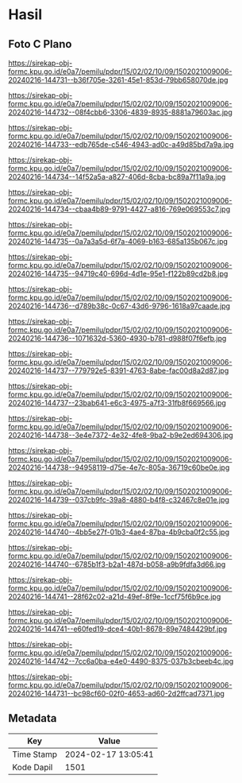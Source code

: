 # Hasil

## Foto C Plano

https://sirekap-obj-formc.kpu.go.id/e0a7/pemilu/pdpr/15/02/02/10/09/1502021009006-20240216-144731--b36f705e-3261-45e1-853d-79bb658070de.jpg

https://sirekap-obj-formc.kpu.go.id/e0a7/pemilu/pdpr/15/02/02/10/09/1502021009006-20240216-144732--08f4cbb6-3306-4839-8935-8881a79603ac.jpg

https://sirekap-obj-formc.kpu.go.id/e0a7/pemilu/pdpr/15/02/02/10/09/1502021009006-20240216-144733--edb765de-c546-4943-ad0c-a49d85bd7a9a.jpg

https://sirekap-obj-formc.kpu.go.id/e0a7/pemilu/pdpr/15/02/02/10/09/1502021009006-20240216-144734--14f52a5a-a827-406d-8cba-bc89a7f11a9a.jpg

https://sirekap-obj-formc.kpu.go.id/e0a7/pemilu/pdpr/15/02/02/10/09/1502021009006-20240216-144734--cbaa4b89-9791-4427-a816-769e069553c7.jpg

https://sirekap-obj-formc.kpu.go.id/e0a7/pemilu/pdpr/15/02/02/10/09/1502021009006-20240216-144735--0a7a3a5d-6f7a-4069-b163-685a135b067c.jpg

https://sirekap-obj-formc.kpu.go.id/e0a7/pemilu/pdpr/15/02/02/10/09/1502021009006-20240216-144735--94719c40-696d-4d1e-95e1-f122b89cd2b8.jpg

https://sirekap-obj-formc.kpu.go.id/e0a7/pemilu/pdpr/15/02/02/10/09/1502021009006-20240216-144736--d789b38c-0c67-43d6-9796-1618a97caade.jpg

https://sirekap-obj-formc.kpu.go.id/e0a7/pemilu/pdpr/15/02/02/10/09/1502021009006-20240216-144736--1071632d-5360-4930-b781-d988f07f6efb.jpg

https://sirekap-obj-formc.kpu.go.id/e0a7/pemilu/pdpr/15/02/02/10/09/1502021009006-20240216-144737--779792e5-8391-4763-8abe-fac00d8a2d87.jpg

https://sirekap-obj-formc.kpu.go.id/e0a7/pemilu/pdpr/15/02/02/10/09/1502021009006-20240216-144737--23bab641-e6c3-4975-a7f3-31fb8f669566.jpg

https://sirekap-obj-formc.kpu.go.id/e0a7/pemilu/pdpr/15/02/02/10/09/1502021009006-20240216-144738--3e4e7372-4e32-4fe8-9ba2-b9e2ed694306.jpg

https://sirekap-obj-formc.kpu.go.id/e0a7/pemilu/pdpr/15/02/02/10/09/1502021009006-20240216-144738--94958119-d75e-4e7c-805a-36719c60be0e.jpg

https://sirekap-obj-formc.kpu.go.id/e0a7/pemilu/pdpr/15/02/02/10/09/1502021009006-20240216-144739--037cb9fc-39a8-4880-b4f8-c32467c8e01e.jpg

https://sirekap-obj-formc.kpu.go.id/e0a7/pemilu/pdpr/15/02/02/10/09/1502021009006-20240216-144740--4bb5e27f-01b3-4ae4-87ba-4b9cba0f2c55.jpg

https://sirekap-obj-formc.kpu.go.id/e0a7/pemilu/pdpr/15/02/02/10/09/1502021009006-20240216-144740--6785b1f3-b2a1-487d-b058-a9b9fdfa3d66.jpg

https://sirekap-obj-formc.kpu.go.id/e0a7/pemilu/pdpr/15/02/02/10/09/1502021009006-20240216-144741--28f62c02-a21d-49ef-8f9e-1ccf75f6b9ce.jpg

https://sirekap-obj-formc.kpu.go.id/e0a7/pemilu/pdpr/15/02/02/10/09/1502021009006-20240216-144741--e60fed19-dce4-40b1-8678-89e7484429bf.jpg

https://sirekap-obj-formc.kpu.go.id/e0a7/pemilu/pdpr/15/02/02/10/09/1502021009006-20240216-144742--7cc6a0ba-e4e0-4490-8375-037b3cbeeb4c.jpg

https://sirekap-obj-formc.kpu.go.id/e0a7/pemilu/pdpr/15/02/02/10/09/1502021009006-20240216-144731--bc98cf60-02f0-4653-ad60-2d2ffcad7371.jpg


## Metadata

| Key        | Value               |
| ---------- | ------------------- |
| Time Stamp | 2024-02-17 13:05:41 |
| Kode Dapil | 1501                |



